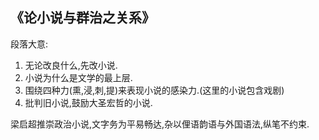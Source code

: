## 《论小说与群治之关系》
段落大意:
1. 无论改良什么,先改小说.
2. 小说为什么是文学的最上层.
3. 围绕四种力(熏,浸,刺,提)来表现小说的感染力.(这里的小说包含戏剧)
4. 批判旧小说,鼓励大圣宏哲的小说.

梁启超推崇政治小说,文字务为平易畅达,杂以俚语韵语与外国语法,纵笔不约束.
